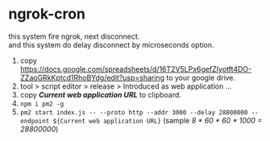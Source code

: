 # ngrok-cron

this system fire ngrok, next disconnect.  
and this system do delay disconnect by microseconds option.

1. copy https://docs.google.com/spreadsheets/d/16T2V5LPx6gefZIyotft4DO-ZZaoGRkKptcd1RhoBYdg/edit?usp=sharing to your google drive.
2. tool > script editor > release > Introduced as web application ...
3. copy ***Current web application URL*** to clipboard.
4. `npm i pm2 -g`
5. `pm2 start index.js -- --proto http --addr 3000 --delay 28800000 --endpoint ${Current web application URL}` (sample _8 * 60 * 60 * 1000 = 28800000_)
